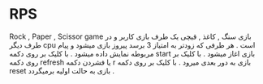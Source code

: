 # RPS
Rock , Paper , Scissor game
بازی سنگ , کاغذ , قیچی
یک طرف بازی کاربر و در طرف دیگر cpu است .
هر طرفی که زودتر به امتیاز 3 برسد پیروز بازی میشود و پیام مربوطه نمایش داده میشود .
با کلیک بر روی دکمه start بازی اغاز میشود .
با کلیک بر روی دکمه refresh یا فشردن دکمه r بازی به دور بعدی میرود .
با کلیک بر روی دکمه reset بازی به حالت اولیه برمیگردد .
